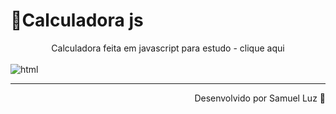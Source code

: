 
# 🧮Calculadora js

<div  align="center">  
 Calculadora feita em javascript para estudo  - clique aqui
</div>

<br>

<img align="center" alt="html"   src="https://i.imgur.com/pHa8BJX.gif">

<hr>
<div  align="right">  
 Desenvolvido por Samuel Luz 💙
</div>
